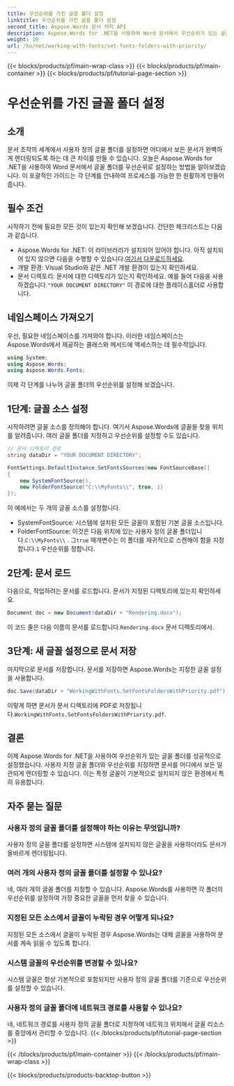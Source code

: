 ```yaml
---
title: 우선순위를 가진 글꼴 폴더 설정
linktitle: 우선순위를 가진 글꼴 폴더 설정
second_title: Aspose.Words 문서 처리 API
description: Aspose.Words for .NET을 사용하여 Word 문서에서 우선순위가 있는 글꼴 폴더를 설정하는 방법을 알아보세요. 저희 가이드는 귀하의 문서가 항상 완벽하게 렌더링되도록 보장합니다.
weight: 10
url: /ko/net/working-with-fonts/set-fonts-folders-with-priority/
---
```


{{< blocks/products/pf/main-wrap-class >}}
{{< blocks/products/pf/main-container >}}
{{< blocks/products/pf/tutorial-page-section >}}

# 우선순위를 가진 글꼴 폴더 설정

## 소개

문서 조작의 세계에서 사용자 정의 글꼴 폴더를 설정하면 어디에서 보든 문서가 완벽하게 렌더링되도록 하는 데 큰 차이를 만들 수 있습니다. 오늘은 Aspose.Words for .NET을 사용하여 Word 문서에서 글꼴 폴더를 우선순위로 설정하는 방법을 알아보겠습니다. 이 포괄적인 가이드는 각 단계를 안내하여 프로세스를 가능한 한 원활하게 만들어줍니다.

## 필수 조건

시작하기 전에 필요한 모든 것이 있는지 확인해 보겠습니다. 간단한 체크리스트는 다음과 같습니다.

-  Aspose.Words for .NET: 이 라이브러리가 설치되어 있어야 합니다. 아직 설치되어 있지 않으면 다음을 수행할 수 있습니다.[여기서 다운로드하세요](https://releases.aspose.com/words/net/).
- 개발 환경: Visual Studio와 같은 .NET 개발 환경이 있는지 확인하세요.
-  문서 디렉토리: 문서에 대한 디렉토리가 있는지 확인하세요. 예를 들어 다음을 사용하겠습니다.`"YOUR DOCUMENT DIRECTORY"` 이 경로에 대한 플레이스홀더로 사용합니다.

## 네임스페이스 가져오기

우선, 필요한 네임스페이스를 가져와야 합니다. 이러한 네임스페이스는 Aspose.Words에서 제공하는 클래스와 메서드에 액세스하는 데 필수적입니다.

```csharp
using System;
using Aspose.Words;
using Aspose.Words.Fonts;
```

이제 각 단계를 나누어 글꼴 폴더의 우선순위를 설정해 보겠습니다.

## 1단계: 글꼴 소스 설정

시작하려면 글꼴 소스를 정의해야 합니다. 여기서 Aspose.Words에 글꼴을 찾을 위치를 알려줍니다. 여러 글꼴 폴더를 지정하고 우선순위를 설정할 수도 있습니다.

```csharp
// 문서 디렉토리 경로
string dataDir = "YOUR DOCUMENT DIRECTORY";

FontSettings.DefaultInstance.SetFontsSources(new FontSourceBase[]
{
    new SystemFontSource(), 
    new FolderFontSource("C:\\MyFonts\\", true, 1)
});
```

이 예에서는 두 개의 글꼴 소스를 설정합니다.
- SystemFontSource: 시스템에 설치된 모든 글꼴이 포함된 기본 글꼴 소스입니다.
-  FolderFontSource: 이것은 다음 위치에 있는 사용자 정의 글꼴 폴더입니다.`C:\\MyFonts\\` . 그`true` 매개변수는 이 폴더를 재귀적으로 스캔해야 함을 지정합니다.`1` 우선순위를 정합니다.

## 2단계: 문서 로드

다음으로, 작업하려는 문서를 로드합니다. 문서가 지정된 디렉토리에 있는지 확인하세요.

```csharp
Document doc = new Document(dataDir + "Rendering.docx");
```

 이 코드 줄은 다음 이름의 문서를 로드합니다.`Rendering.docx` 문서 디렉토리에서.

## 3단계: 새 글꼴 설정으로 문서 저장

마지막으로 문서를 저장합니다. 문서를 저장하면 Aspose.Words는 지정한 글꼴 설정을 사용합니다.

```csharp
doc.Save(dataDir + "WorkingWithFonts.SetFontsFoldersWithPriority.pdf");
```

 이렇게 하면 문서가 문서 디렉토리에 PDF로 저장됩니다.`WorkingWithFonts.SetFontsFoldersWithPriority.pdf`.

## 결론

이제 Aspose.Words for .NET을 사용하여 우선순위가 있는 글꼴 폴더를 성공적으로 설정했습니다. 사용자 지정 글꼴 폴더와 우선순위를 지정하면 문서를 어디에서 보든 일관되게 렌더링할 수 있습니다. 이는 특정 글꼴이 기본적으로 설치되지 않은 환경에서 특히 유용합니다.

## 자주 묻는 질문

### 사용자 정의 글꼴 폴더를 설정해야 하는 이유는 무엇입니까?
사용자 정의 글꼴 폴더를 설정하면 시스템에 설치되지 않은 글꼴을 사용하더라도 문서가 올바르게 렌더링됩니다.

### 여러 개의 사용자 정의 글꼴 폴더를 설정할 수 있나요?
네, 여러 개의 글꼴 폴더를 지정할 수 있습니다. Aspose.Words를 사용하면 각 폴더의 우선순위를 설정하여 가장 중요한 글꼴을 먼저 찾을 수 있습니다.

### 지정된 모든 소스에서 글꼴이 누락된 경우 어떻게 되나요?
지정된 모든 소스에서 글꼴이 누락된 경우 Aspose.Words는 대체 글꼴을 사용하여 문서를 계속 읽을 수 있도록 합니다.

### 시스템 글꼴의 우선순위를 변경할 수 있나요?
시스템 글꼴은 항상 기본적으로 포함되지만 사용자 정의 글꼴 폴더를 기준으로 우선순위를 설정할 수 있습니다.

### 사용자 정의 글꼴 폴더에 네트워크 경로를 사용할 수 있나요?
네, 네트워크 경로를 사용자 정의 글꼴 폴더로 지정하여 네트워크 위치에서 글꼴 리소스를 중앙에서 관리할 수 있습니다.
{{< /blocks/products/pf/tutorial-page-section >}}

{{< /blocks/products/pf/main-container >}}
{{< /blocks/products/pf/main-wrap-class >}}

{{< blocks/products/products-backtop-button >}}
